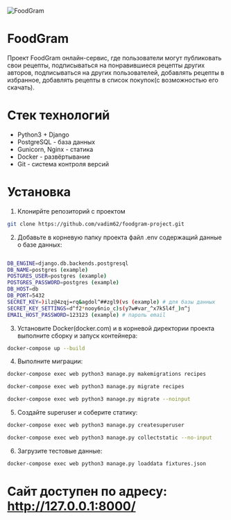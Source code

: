 ![FoodGram](https://github.com/vadim62/foodgram-project/actions/workflows/main.yaml/badge.svg)
# FoodGram
Проект FoodGram онлайн-сервис, где пользователи могут публиковать свои рецепты, подписываться на понравившиеся рецепты других авторов, подписываться на других пользователей, добавлять рецепты в избранное, добавлять рецепты в список покупок(с возможностью его скачать).
# Стек технологий
- Python3 + Django
- PostgreSQL - база данных
- Gunicorn, Nginx - статика
- Docker - развёртывание
- Git - система контроля версий
# Установка
1. Клонирйте репозиторий с проектом
```sh
git clone https://github.com/vadim62/foodgram-project.git
```
2. Добавьте в корневую папку проекта файл .env содержащий данные о базе данных:
```sh

DB_ENGINE=django.db.backends.postgresql
DB_NAME=postgres (example)
POSTGRES_USER=postgres (example)
POSTGRES_PASSWORD=postgres (example)
DB_HOST=db
DB_PORT=5432
SECRET_KEY=)ilz@4zqj=rq&agdol^##zgl9(vs (example) # для базы данных
SECRET_KEY_SETTINGS=d^f2*nooy6nio_c)s(y7w#var_^x7k5l4f_)n^j
EMAIL_HOST_PASSWORD=123123 (example) # пароль email

```
3. Установите Docker(docker.com) и в корневой директории проекта выполните сборку и запуск контейнера:
```sh
docker-compose up --build
```
4. Выполните миграции:
```sh
docker-compose exec web python3 manage.py makemigrations recipes

docker-compose exec web python3 manage.py migrate recipes

docker-compose exec web python3 manage.py migrate --noinput
```

5. Создайте superuser и соберите статику:
```sh
docker-compose exec web python3 manage.py createsuperuser

docker-compose exec web python3 manage.py collectstatic --no-input
```

6. Загрузите тестовые данные:
```sh
docker-compose exec web python3 manage.py loaddata fixtures.json
```

# Сайт доступен по адресу: http://127.0.0.1:8000/
